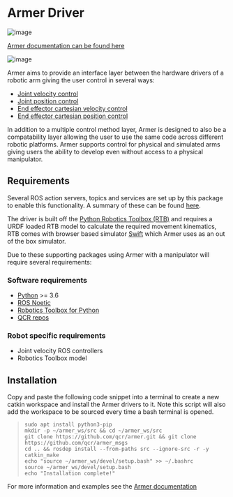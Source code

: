 Armer Driver
============

![image](https://github.com/qcr/armer/wiki/armer_example.gif)

[Armer documentation can be found here](https://qcr.github.io/armer)

![image](https://github.com/qcr/armer/wiki/blockdiagram.png)

Armer aims to provide an interface layer between the hardware drivers of
a robotic arm giving the user control in several ways:

-   [Joint velocity
    control](https://qcr.github.io/armer/set_joint_velocity.html)
-   [Joint position
    control](https://qcr.github.io/armer/set_joint_position.html)
-   [End effector cartesian velocity
    control](https://qcr.github.io/armer/set_joint_position.html)
-   [End effector cartesian position
    control](https://qcr.github.io/armer/set_cartesian_position.html)

In addition to a multiple control method layer, Armer is designed to
also be a compatability layer allowing the user to use the same code
across different robotic platforms. Armer supports control for physical
and simulated arms giving users the ability to develop even without
access to a physical manipulator.

Requirements
------------

Several ROS action servers, topics and services are set up by this
package to enable this functionality. A summary of these can be found
[here](https://qcr.github.io/armer/API.html).

The driver is built off the [Python Robotics Toolbox
(RTB)](https://qcr.github.io/code/robotics-toolbox-python) and requires
a URDF loaded RTB model to calculate the required movement kinematics,
RTB comes with browser based simulator
[Swift](https://qcr.github.io/code/swift/) which Armer uses as an out of
the box simulator.

Due to these supporting packages using Armer with a manipulator will
require several requirements:

### Software requirements

-   [Python](https://www.python.org/) \>= 3.6
-   [ROS Noetic](http://wiki.ros.org/noetic)
-   [Robotics Toolbox for
    Python](https://pypi.org/project/roboticstoolbox-python/)
-   [QCR repos](https://qcr.github.io/armer/add_qcr_repos.html)

### Robot specific requirements

-   Joint velocity ROS controllers
-   Robotics Toolbox model

Installation
------------

Copy and paste the following code snippet into a terminal to create a
new catkin workspace and install the Armer drivers to it. Note this
script will also add the workspace to be sourced every time a bash
terminal is opened.

> ``` {.sourceCode .bash}
> sudo apt install python3-pip 
> mkdir -p ~/armer_ws/src && cd ~/armer_ws/src 
> git clone https://github.com/qcr/armer.git && git clone https://github.com/qcr/armer_msgs 
> cd .. && rosdep install --from-paths src --ignore-src -r -y 
> catkin_make 
> echo "source ~/armer_ws/devel/setup.bash" >> ~/.bashrc 
> source ~/armer_ws/devel/setup.bash
> echo "Installation complete!"
> ```

For more information and examples see the [Armer
documentation](https://qcr.github.io/armer/)
